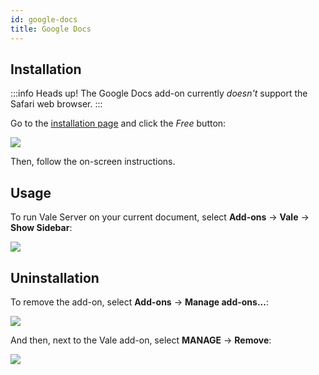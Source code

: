 ```yaml
---
id: google-docs
title: Google Docs
---
```


## Installation

:::info Heads up!
The Google Docs add-on currently *doesn't* support the Safari web browser.
:::

Go to the [installation page](https://chrome.google.com/webstore/detail/vale/dajjahcjejjigdlhbbofcbafdgmjlnff?authuser=0) and click the *Free* button:

![](/img/clients/chrome/free.png)

Then, follow the on-screen instructions.

## Usage

<!-- vale Base.SpellCheck = NO -->

To run Vale Server on your current document, select
**Add-ons** &rarr; **Vale** &rarr; **Show Sidebar**:

![](/img/clients/chrome/menu.png)

## Uninstallation

To remove the add-on, select **Add-ons** &rarr; **Manage add-ons...**:

<!-- vale Base.SpellCheck = YES -->

![](/img/clients/chrome/manage.png)

And then, next to the Vale add-on, select **MANAGE** &rarr; **Remove**:

![](/img/clients/chrome/remove.png)
